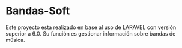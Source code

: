 # Bandas-Soft
Este proyecto esta realizado en base al uso de LARAVEL con versión superior a 6.0. Su función es gestionar información sobre bandas de música. 
